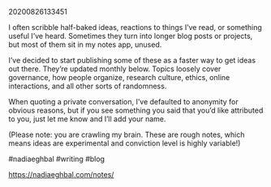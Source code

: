 20200826133451

I often scribble half-baked ideas, reactions to things I’ve read, or something useful I’ve heard. Sometimes they turn into longer blog posts or projects, but most of them sit in my notes app, unused.

I’ve decided to start publishing some of these as a faster way to get ideas out there. They’re updated monthly below. Topics loosely cover governance, how people organize, research culture, ethics, online interactions, and all other sorts of randomness.

When quoting a private conversation, I’ve defaulted to anonymity for obvious reasons, but if you see something you said that you’d like attributed to you, just let me know and I’ll add your name.

(Please note: you are crawling my brain. These are rough notes, which means ideas are experimental and conviction level is highly variable!)

#nadiaeghbal #writing #blog

https://nadiaeghbal.com/notes/